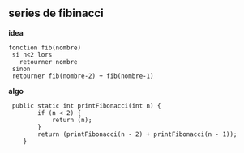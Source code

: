 

## series de fibinacci
**idea**

    fonction fib(nombre)
     si n<2 lors
       retourner nombre
     sinon 
     retourner fib(nombre-2) + fib(nombre-1)  

**algo**
  

     public static int printFibonacci(int n) {
            if (n < 2) {
                return (n);
            }
            return (printFibonacci(n - 2) + printFibonacci(n - 1));
        }
